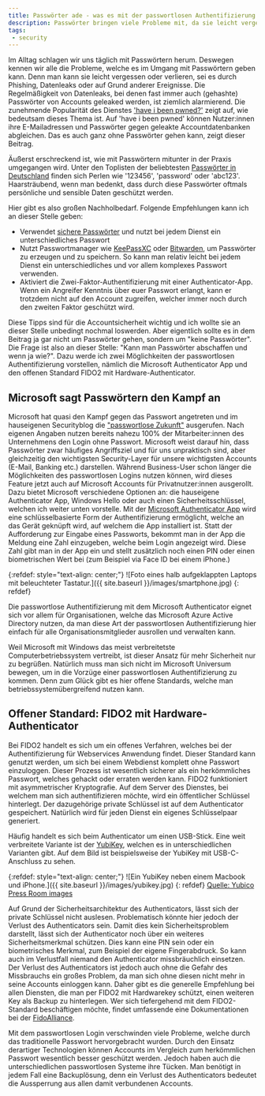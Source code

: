 ```yaml
---
title: Passwörter ade - was es mit der passwortlosen Authentifizierung auf sich hat
description: Passwörter bringen viele Probleme mit, da sie leicht vergessen oder geklaut werden können. In Organisationen, aber auch bei Privatpersonen setzt sich passwortlose Authentifizierung immer weiter durch.
tags: 
 - security
---
```


Im Alltag schlagen wir uns täglich mit Passwörtern herum. Deswegen kennen wir alle die Probleme, welche es im Umgang mit Passwörtern geben kann. Denn man kann sie leicht vergessen oder verlieren, sei es durch Phishing, Datenleaks oder auf Grund anderer Ereignisse. Die Regelmäßigkeit von Datenleaks, bei denen fast immer auch (gehashte) Passwörter von Accounts geleaked werden, ist ziemlich alarmierend. Die zunehmende Popularität des Dienstes ['have i been pwned?'](https://haveibeenpwned.com/) zeigt auf, wie bedeutsam dieses Thema ist. Auf 'have i been pwned' können Nutzer:innen ihre E-Mailadressen und Passwörter gegen geleakte Accountdatenbanken abgleichen. Das es auch ganz ohne Passwörter gehen kann, zeigt dieser Beitrag.

Äußerst erschreckend ist, wie mit Passwörtern mitunter in der Praxis umgegangen wird. Unter den Toplisten der beliebtesten [Passwörter in Deutschland](https://hpi.de/news/jahrgaenge/2019/die-beliebtesten-deutschen-passwoerter-2019.html) finden sich Perlen wie '123456', 'password' oder 'abc123'. Haarsträubend, wenn man bedenkt, dass durch diese Passwörter oftmals persönliche und sensible Daten geschützt werden.

Hier gibt es also großen Nachholbedarf. Folgende Empfehlungen kann ich an dieser Stelle geben:

* Verwendet [sichere Passwörter](https://www.security-insider.de/was-ist-ein-sicheres-passwort-a-572229/) und nutzt bei jedem Dienst ein unterschiedliches Passwort
* Nutzt Passwortmanager wie [KeePassXC](https://keepassxc.org/) oder [Bitwarden](https://bitwarden.com/), um Passwörter zu erzeugen und zu speichern. So kann man relativ leicht bei jedem Dienst ein unterschiedliches und vor allem komplexes Passwort verwenden.
* Aktiviert die Zwei-Faktor-Authentifizierung mit einer Authenticator-App. Wenn ein Angreifer Kenntnis über euer Passwort erlangt, kann er trotzdem nicht auf den Account zugreifen, welcher immer noch durch den zweiten Faktor geschützt wird.

Diese Tipps sind für die Accountsicherheit wichtig und ich wollte sie an dieser Stelle unbedingt nochmal loswerden. Aber eigentlich sollte es in dem Beitrag ja gar nicht um Passwörter gehen, sondern um "keine Passwörter". 
Die Frage ist also an dieser Stelle: "Kann man Passwörter abschaffen und wenn ja wie?". Dazu werde ich zwei Möglichkeiten der passwortlosen Authentifizierung vorstellen, nämlich die Microsoft Authenticator App und den offenen Standard FIDO2 mit Hardware-Authenticator.



## Microsoft sagt Passwörtern den Kampf an

Microsoft hat quasi den Kampf gegen das Passwort angetreten und im hauseigenen Securityblog die ["passwortlose Zukunft"](https://www.microsoft.com/security/blog/2021/09/15/the-passwordless-future-is-here-for-your-microsoft-account/) ausgerufen. Nach eigenen Angaben nutzen bereits nahezu 100% der Mitarbeiter:innen des Unternehmens den Login ohne Passwort. Microsoft weist darauf hin, dass Passwörter zwar häufiges Angriffsziel und für uns unpraktisch sind, aber gleichzeitig den wichtigsten Security-Layer für unsere wichtigsten Accounts (E-Mail, Banking etc.) darstellen. Während Business-User schon länger die Möglichkeiten des passwortlosen Logins nutzen können, wird dieses Feature jetzt auch auf Microsoft Accounts für Privatnutzer:innen ausgerollt. Dazu bietet Microsoft verschiedene Optionen an: die hauseigene Authenticator App, Windows Hello oder auch einen Sicherheitsschlüssel, welchen ich weiter unten vorstelle. Mit der [Microsoft Authenticator App](https://docs.microsoft.com/de-de/azure/active-directory/authentication/howto-authentication-passwordless-phone) wird eine schlüsselbasierte Form der Authentifizierung ermöglicht, welche an das Gerät geknüpft wird, auf welchem die App installiert ist. Statt der Aufforderung zur Eingabe eines Passworts, bekommt man in der App die Meldung eine Zahl einzugeben, welche beim Login angezeigt wird. Diese Zahl gibt man in der App ein und stellt zusätzlich noch einen PIN oder einen biometrischen Wert bei (zum Beispiel via Face ID bei einem iPhone.)

{:refdef: style="text-align: center;"}
![Foto eines halb aufgeklappten Laptops mit beleuchteter Tastatur.]({{ site.baseurl }}/images/smartphone.jpg)
{: refdef}

Die passwortlose Authentifizierung mit dem Microsoft Authenticator eignet sich vor allem für Organisationen, welche das Microsoft Azure Active Directory nutzen, da man diese Art der passwortlosen Authentifizierung hier einfach für alle Organisationsmitglieder ausrollen und verwalten kann.

Weil Microsoft mit Windows das meist verbreitetste Computerbetriebssystem vertreibt, ist dieser Ansatz für mehr Sicherheit nur zu begrüßen. Natürlich muss man sich nicht im Microsoft Universum bewegen, um in die Vorzüge einer passwortlosen Authentifizierung zu kommen. Denn zum Glück gibt es hier offene Standards, welche man betriebssystemübergreifend nutzen kann. 


## Offener Standard: FIDO2 mit Hardware-Authenticator

Bei FIDO2 handelt es sich um ein offenes Verfahren, welches bei der Authentifizierung für Webservices Anwendung findet. Dieser Standard kann genutzt werden, um sich bei einem Webdienst komplett ohne Passwort einzuloggen. Dieser Prozess ist wesentlich sicherer als ein herkömmliches Passwort, welches gehackt oder erraten werden kann.
FIDO2 funktioniert mit asymmetrischer Kryptografie. Auf dem Server des Dienstes, bei welchem man sich authentifizieren möchte, wird ein öffentlicher Schlüssel hinterlegt. Der dazugehörige private Schlüssel ist auf dem Authenticator gespeichert. Natürlich wird für jeden Dienst ein eigenes Schlüsselpaar generiert. 

Häufig handelt es sich beim Authenticator um einen USB-Stick. Eine weit verbreitete Variante ist der [YubiKey](https://www.yubico.com/products/), welchen es in unterschiedlichen Varianten gibt. Auf dem Bild ist beispielsweise der YubiKey mit USB-C-Anschluss zu sehen.

{:refdef: style="text-align: center;"}
![Ein YubiKey neben einem Macbook und iPhone.]({{ site.baseurl }}/images/yubikey.jpg)
{: refdef}
[Quelle: Yubico Press Room images](https://brandfolder.yubico.com/yubico/press-room-images-logos)

Auf Grund der Sicherheitsarchitektur des Authenticators, lässt sich der private Schlüssel nicht auslesen. Problematisch könnte hier jedoch der Verlust des Authenticators sein. Damit dies kein Sicherheitsproblem darstellt, lässt sich der Authenticator noch über ein weiteres Sicherheitsmerkmal schützen. Dies kann eine PIN sein oder ein biometrisches Merkmal, zum Beispiel der eigene Fingerabdruck. So kann auch im Verlustfall niemand den Authenticator missbräuchlich einsetzen. Der Verlust des Authenticators ist jedoch auch ohne die Gefahr des Missbrauchs ein großes Problem, da man sich ohne diesen nicht mehr in seine Accounts einloggen kann. Daher gibt es die generelle Empfehlung bei allen Diensten, die man per FIDO2 mit Hardwarekey schützt, einen weiteren Key als Backup zu hinterlegen. Wer sich tiefergehend mit dem FIDO2-Standard beschäftigen möchte, findet umfassende eine Dokumentationen bei der [FidoAlliance](https://loginwithfido.com/).

Mit dem passwortlosen Login verschwinden viele Probleme, welche durch das traditionelle Passwort hervorgebracht wurden. Durch den Einsatz derartiger Technologien können Accounts im Vergleich zum herkömmlichen Passwort wesentlich besser geschützt werden. Jedoch haben auch die unterschiedlichen passwortlosen Systeme ihre Tücken. Man benötigt in jedem Fall eine Backuplösung, denn ein Verlust des Authenticators bedeutet die Aussperrung aus allen damit verbundenen Accounts.


